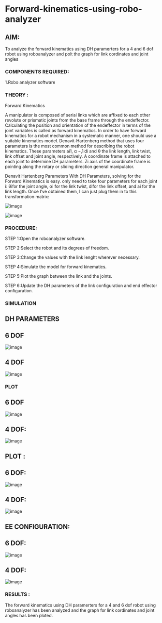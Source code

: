 # Forward-kinematics-using-robo-analyzer

## AIM: 
To analyze the forward kinematics using DH paramerters for a 4 and 6 dof robot using roboanalyzer and polt the graph for link cordinates and joint angles
### COMPONENTS REQUIRED:
1.Robo analyzer software  


### THEORY :
  
Forward Kinematics

A manipulator is composed of serial links which are affixed to each other revolute or prismatic joints from the base frame through the endeffector. 
Calculating the position and orientation of the endeffector in terms of the joint variables is called as forward kinematics. 
In order to have forward kinematics for a robot mechanism in a systematic manner, one should use a suitable kinematics model. 
Denavit-Hartenberg method that uses four parameters is the most common method for describing the robot kinematics. 
These parameters ai1, α −,1idi and θ the link length, link twist, link offset and joint angle, respectively. 
A coordinate frame is attached to each joint to determine DH parameters. Zi axis of the coordinate frame is pointing along the rotary or sliding direction general manipulator.

Denavit Hartenberg Parameters
With DH Parameters, solving for the Forward Kinematics is easy.  only need to take four parameters for each joint 
i: θifor the joint angle, 
αi for the link twist, 
difor the link offset, and 
ai for the link length. Once I’ve obtained them, I can just plug them in to this transformation matrix:


![image](https://user-images.githubusercontent.com/36288975/170172719-ed7befc9-2894-4344-bfd5-be831bb05308.png)

 ![image](https://user-images.githubusercontent.com/36288975/170172766-b8aeb788-7fd7-4de7-b340-f04656707ebd.png)

 

### PROCEDURE:

STEP 1:Open the roboanalyzer software.

STEP 2:Select the robot and its degrees of freedom.

STEP 3:Change the values with the link lenght wherever necessary.

STEP 4:Simulate the model for forward kinematics.

STEP 5:Plot the graph between the link and the joints.

STEP 6:Update the DH parameters of the link configuration and end effector configuration.



### SIMULATION 
 
## DH PARAMETERS
## 6 DOF

![image](https://github.com/Janani-2003/Forward-kinematics-using-robot-analyzer/assets/94288340/ae1fd899-15e5-4908-a629-ce5535dfe081)

## 4 DOF

![image](https://github.com/Janani-2003/Forward-kinematics-using-robot-analyzer/assets/94288340/42c65604-a4af-4237-9546-63291407440e)

 ### PLOT 
 
 ## 6 DOF
 
 ![image](https://github.com/Janani-2003/Forward-kinematics-using-robot-analyzer/assets/94288340/e115978a-b8ac-4d3d-aa67-36be6b3bd2eb)

## 4 DOF:
 
 ![image](https://github.com/Janani-2003/Forward-kinematics-using-robot-analyzer/assets/94288340/a8c4fb8e-fbae-4ade-95d2-0f86d726d016)

## PLOT :
## 6 DOF:

 ![image](https://github.com/Janani-2003/Forward-kinematics-using-robot-analyzer/assets/94288340/9cc64e1c-12af-4342-8223-74bbdc64350c)

## 4 DOF:

![image](https://github.com/Janani-2003/Forward-kinematics-using-robot-analyzer/assets/94288340/515a9a49-4eba-4b75-9efd-1305356d8bdd)

 
## EE CONFIGURATION:
## 6 DOF:
 
 
 ![image](https://github.com/Janani-2003/Forward-kinematics-using-robot-analyzer/assets/94288340/742bc762-1932-401a-adeb-2acfa1e1076f)

## 4 DOF:

![image](https://github.com/Janani-2003/Forward-kinematics-using-robot-analyzer/assets/94288340/7dbd2d5c-e607-4490-83c2-fcc5c6ccff98)



### RESULTS :  

The forward kinematics using DH paramerters for a 4 and 6 dof robot using roboanalyzer has been analyzed and the graph for link cordinates and joint angles has been ploted.
